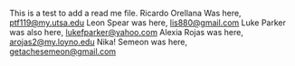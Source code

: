 This is a test to add a read me file. 
Ricardo Orellana Was here, ptf119@my.utsa.edu
Leon Spear was here, lis880@gmail.com
Luke Parker was also here, lukefparker@yahoo.com
Alexia Rojas was here, arojas2@my.loyno.edu
Nika!
Semeon was here, getachesemeon@gmail.com
